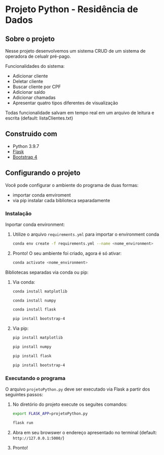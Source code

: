 # Projeto Python - Residência de Dados

## Sobre o projeto
Nesse projeto desenvolvemos um sistema CRUD de um sistema de operadora de celualr pré-pago.

Funcionalidades do sistema:
* Adicionar cliente
* Deletar cliente
* Buscar cliente por CPF
* Adicionar saldo
* Adicionar chamadas
* Apresentar quatro tipos diferentes de visualização

Todas funcionalidade salvam em tempo real em um arquivo de leitura e escrita (default: listaClientes.txt)

## Construido com
* Python 3.9.7
* [Flask](https://flask.palletsprojects.com/en/2.0.x/)
* [Bootstrap 4](https://getbootstrap.com/docs/4.0/)


## Configurando o projeto
Você pode configurar o ambiente do programa de duas formas:
* importar conda emviroment
* via pip instalar cada biblioteca separadamente

### Instalação

Inportar conda environment:
1. Utilize o arquivo `requirements.yml` para importar o environment conda
    ```sh
    conda env create -f requirements.yml --name <nome_environment>
    ```
2. Pronto! O seu ambiente foi criado, agora é só ativar:
    ```sh
    conda activate <nome_environment>
    ```

Bibliotecas separadas via conda ou pip:
1. Via conda:
    ```sh
    conda install matplotlib
    ```
    ```sh
    conda install numpy
    ```
    ```sh
    conda install flask
    ```
    ```sh
    pip install bootstrap-4
    ```

2. Via pip:
    ```sh
    pip install matplotlib
    ```
    ```sh
    pip install numpy
    ```
    ```sh
    pip install flask
    ```
    ```sh
    pip install bootstrap-4
    ```

### Executando o programa
O arquivo `projetoPython.py` deve ser executado via Flask a partir dos seguintes passos:

1. No diretório do projeto execute os seguites comandos:
     ```sh
    export FLASK_APP=projetoPython.py
    ```
    ```sh
    flask run
    ```
2. Abra em seu browswer o endereço apresentado no terminal (default: `http://127.0.0.1:5000/`)

3. Pronto!


